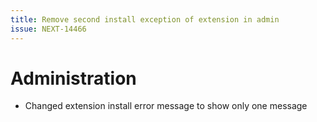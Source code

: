 ```yaml
---
title: Remove second install exception of extension in admin
issue: NEXT-14466
---
```

# Administration
* Changed extension install error message to show only one message
